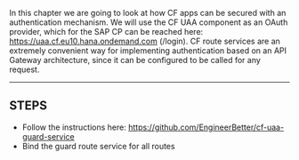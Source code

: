 In this chapter we are going to look at how CF apps can be secured with an authentication mechanism. We will use the CF UAA component as an OAuth provider, which for the SAP CP can be reached here: https://uaa.cf.eu10.hana.ondemand.com (/login).
CF route services are an extremely convenient way for implementing authentication based on an API Gateway architecture, since it can be configured to be called for any request.

----------------------------------------------------------------------

## STEPS

* Follow the instructions here: https://github.com/EngineerBetter/cf-uaa-guard-service
* Bind the guard route service for all routes 
